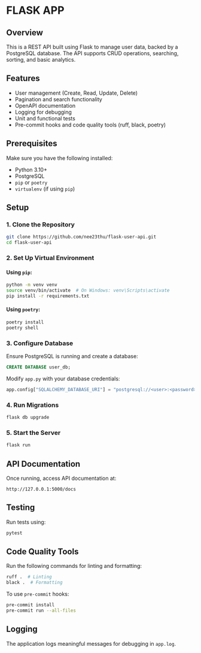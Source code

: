 # FLASK APP

## Overview
This is a REST API built using Flask to manage user data, backed by a PostgreSQL database. The API supports CRUD operations, searching, sorting, and basic analytics.

## Features
- User management (Create, Read, Update, Delete)
- Pagination and search functionality
- OpenAPI documentation
- Logging for debugging
- Unit and functional tests
- Pre-commit hooks and code quality tools (ruff, black, poetry)

## Prerequisites
Make sure you have the following installed:
- Python 3.10+
- PostgreSQL
- `pip` or `poetry`
- `virtualenv` (if using `pip`)

## Setup

### 1. Clone the Repository
```bash
git clone https://github.com/nee23thu/flask-user-api.git
cd flask-user-api
```

### 2. Set Up Virtual Environment
#### Using `pip`:
```bash
python -m venv venv
source venv/bin/activate  # On Windows: venv\Scripts\activate
pip install -r requirements.txt
```

#### Using `poetry`:
```bash
poetry install
poetry shell
```

### 3. Configure Database
Ensure PostgreSQL is running and create a database:
```sql
CREATE DATABASE user_db;
```

Modify `app.py` with your database credentials:
```python
app.config["SQLALCHEMY_DATABASE_URI"] = "postgresql://<user>:<password>@localhost:5432/user_db"
```

### 4. Run Migrations
```bash
flask db upgrade
```

### 5. Start the Server
```bash
flask run
```

## API Documentation
Once running, access API documentation at:
```
http://127.0.0.1:5000/docs
```

## Testing
Run tests using:
```bash
pytest
```

## Code Quality Tools
Run the following commands for linting and formatting:
```bash
ruff .  # Linting
black .  # Formatting
```

To use `pre-commit` hooks:
```bash
pre-commit install
pre-commit run --all-files
```

## Logging
The application logs meaningful messages for debugging in `app.log`.
